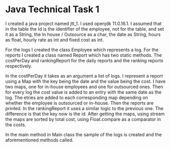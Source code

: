 # Java Technical Task 1
 I created a java project named jtt_1. I used openjdk 11.0.16.1.
I assumed that in the table the Id is the identifier of the employee, not for the table, and set it as a String, the In house / Outsource as a char, the date as String, hours as float, hourly rate as int and fixed cost as int.

For the logs I created the class Employee which represents a log. For the reports I created a class named Report which has two static methods. The costPerDay and rankingReport for the daily reports and the ranking reports respectively.

In the costPerDay it takes as an argument a list of logs. I represent a report using a Map with the key being the date and the value being the cost. I have two maps, one for in-house employees and one for outsourced ones. Then for every log the cost value is added to an entry with the same date as the log. The etries are added to each corresponding map depending on whether the employee is outsourced or in-house. Then the reports are printed.
In the rankingReport it uses a similar logic to the previous one. The difference is that the key now is the id. After getting the maps, using stream the maps are sorted by total cost, using Float.compare as a comparator in the costs.

In the main method in Main class the sample of the logs is created and the aforementioned methods called.
